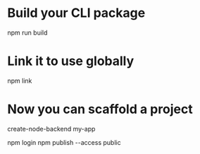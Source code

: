 # Build your CLI package
npm run build

# Link it to use globally
npm link

# Now you can scaffold a project
create-node-backend my-app


npm login
npm publish --access public